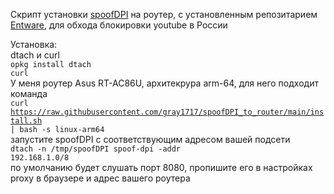 Скрипт установки <a href="https://github.com/xvzc/SpoofDPI">spoofDPI</a> на роутер, с установленным репозитарием <a href="https://github.com/Entware/Entware">Entware</a>, для обхода блокировки youtube в России

Установка:<br>
dtach и curl<br>
<code>opkg install dtach curl</code><br>
У меня роутер Asus RT-AC86U, архитекрура arm-64, для него подходит команда<br>
<code>curl https://raw.githubusercontent.com/gray1717/spoofDPI_to_router/main/install.sh | bash -s linux-arm64</code><br>
запустите spoofDPI c соответствующим адресом вашей подсети<br>
<code>dtach -n /tmp/spoofDPI spoof-dpi -addr 192.168.1.0/8</code><br>
по умолчанию будет слушать порт 8080, пропишите его в настройках proxy в браузере и адрес вашего роутера
